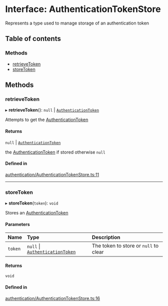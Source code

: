 # Interface: AuthenticationTokenStore

Represents a type used to manage storage of an authentication token

## Table of contents

### Methods

- [retrieveToken](../wiki/AuthenticationTokenStore#retrievetoken)
- [storeToken](../wiki/AuthenticationTokenStore#storetoken)

## Methods

### retrieveToken

▸ **retrieveToken**(): ``null`` \| [`AuthenticationToken`](../wiki/AuthenticationToken)

Attempts to get the [AuthenticationToken](../wiki/AuthenticationToken)

#### Returns

``null`` \| [`AuthenticationToken`](../wiki/AuthenticationToken)

the [AuthenticationToken](../wiki/AuthenticationToken) if stored otherwise `null`

#### Defined in

[authentication/AuthenticationTokenStore.ts:11](https://github.com/flexbase-eng/http-client-middleware/blob/9e54f5b/src/authentication/AuthenticationTokenStore.ts#L11)

___

### storeToken

▸ **storeToken**(`token`): `void`

Stores an [AuthenticationToken](../wiki/AuthenticationToken)

#### Parameters

| Name | Type | Description |
| :------ | :------ | :------ |
| `token` | ``null`` \| [`AuthenticationToken`](../wiki/AuthenticationToken) | The token to store or `null` to clear |

#### Returns

`void`

#### Defined in

[authentication/AuthenticationTokenStore.ts:16](https://github.com/flexbase-eng/http-client-middleware/blob/9e54f5b/src/authentication/AuthenticationTokenStore.ts#L16)
